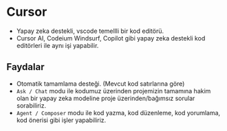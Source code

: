 # Cursor

- Yapay zeka destekli, vscode temellli bir kod editörü.
- Cursor AI, Codeium Windsurf, Copilot gibi yapay zeka destekli kod editörleri ile aynı işi yapabilir.

## Faydalar

- Otomatik tamamlama desteği. (Mevcut kod satırlarına göre)
- `Ask / Chat` modu ile kodumuz üzerinden projemizin tamamına hakim olan bir yapay zeka modeline proje üzerinden/bağımsız sorular sorabiliriz.
- `Agent / Composer` modu ile kod yazma, kod düzenleme, kod yorumlama, kod önerisi gibi işler yapabiliriz.
